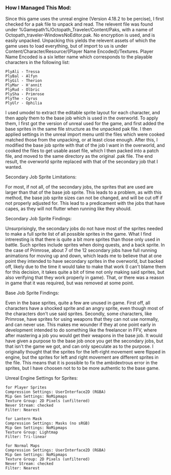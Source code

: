 ### How I Managed This Mod:

Since this game uses the unreal engine (Version 4.18.2 to be percise), I first checked for a pak file to unpack and read.
The relevent file was found under %Gamepath%/Octopath_Traveler/Content/Paks, with a name of Octopath_traveler-WindowsNoEditor.pak. No encryption is used, and is easily unpacked.
Unpacking this yields the relevent assets of which the game uses to load everything, but of import to us is under Content/Character/Resource/{Player Name Encoded}/Textures.
Player Name Encoded is a six letter name which corresponds to the playable characters in the following list:
```
PlyAli - Tressa
PlyBal - Alfyn
PlyGil - Therion
PlyMar - H'annit
PlyRud - Olbric
PlySha - Primrose
PlyThe - Cyrus
PlyUlr - Ophilia
```

I used umodel to extract the editable sprite layout for each character, and then apply them to the base job which is used in the overworld. To apply them, I first got the version of unreal used
for the game, and first added the base sprites in the same file structure as the unpacked pak file. I then applied settings in the unreal import menu until the files which were cooked matched those
from the unpacking, or at least close enough. After this, I modified the base job sprite with that of the job I want in the overworld, and cooked the files to get usable asset file, which I then
packed into a patch file, and moved to the same directory as the original .pak file. The end result, the overworld sprite replaced with that of the secondary job that I wanted.

Secondary Job Sprite Limitations:

For most, if not all, of the secondary jobs, the sprites that are used are larger than that of the base job sprite. This leads to a problem, as with this method, the base job sprite sizes can not be
changed, and will be cut off if not properly adjusted for. This lead to a predicament with the jobs that have capes, as they will not flutter when running like they should.

Secondary Job Sprite Findings:

Unsurprisingly, the secondary jobs do not have most of the sprites needed to make a full sprite list of all possible sprites in the game. What I find intreresting is that there is quite a bit more sprites than
those only used in battle. Such sprites include sprites when doing quests, and a back sprite. In the case of Primrose, about 7 of the 12 secondary jobs have full running animations for moving up and down, which leads
me to believe that at one point they intended to have secondary sprites in the overworld, but backed off, likely due to the time it would take to make that work (I can't blame them for this decision, it takes quite a
bit of time not only making said sprites, but also verifying that they work properly in game). That, or there was a reason in game that it was required, but was removed at some point.

Base Job Sprite Findings:

Even in the base sprites, quite a few are unused in game. First off, all characters have a shocked sprite and an angry sprite, even though most of the characters don't use said sprites. Secondly, some characters, 
like Primrose, have sprites for using weapons that they can not use normally, and can
never use. This makes me wounder if they at one point early in development intended to do something like the freelancer in FFV, where after mastering a job you would get their weapons in the base job. It would have given
a purpose to the base job once you get the secondary jobs, but that isn't the game we got, and can only speculate as to the purpose. I originally thought that the sprites for the left-right movement were flipped in engine,
but the sprites for left and right movement are different sprites in the file. This means that it is possible to fix the ambidextrous error in the sprites, but I have choosen not to to be more authentic to the base game.

Unreal Engine Settings for Sprites:
```
for Player Sprites
Compression Settings: UserInterface2D (RGBA)
Mip Gen Settings: NoMipmaps
Texture Group: 2D Pixels (unfiltered)
Never Stream: checked
Filter: Nearest

for Lantern Mask
Compression Settings: Masks (no sRGB)
Mip Gen Settings: NoMipmaps
Texture Group: Lightmap
Filter: Tri-linear

for Normal Maps
Compression Settings: UserInterface2D (RGBA)
Mip Gen Settings: NoMipmaps
Texture Group: 2D Pixels (unfiltered)
Never Stream: checked
Filter: Nearest
```
